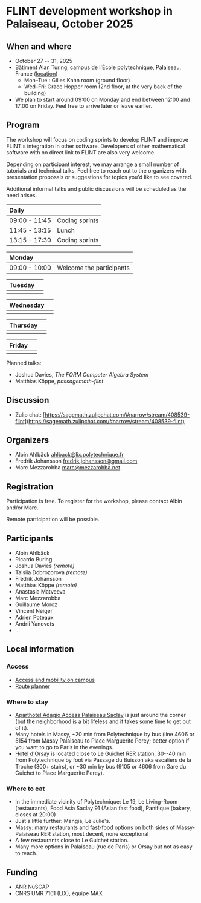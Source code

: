 # FLINT development workshop in Palaiseau, October 2025

## When and where

* October 27 -- 31, 2025
* Bâtiment Alan Turing, campus de l'École polytechnique, Palaiseau, France
  ([location](https://www.openstreetmap.org/?mlat=48.71441&mlon=2.20540#map=18/48.71441/2.20540))
  * Mon–Tue : Gilles Kahn room (ground floor)
  * Wed–Fri: Grace Hopper room (2nd floor, at the very back of the building)
* We plan to start around 09:00 on Monday and end between 12:00 and 17:00 on
  Friday. Feel free to arrive later or leave earlier.

## Program

The workshop will focus on coding sprints to develop FLINT and improve FLINT's
integration in other software.  Developers of other mathematical software with
no direct link to FLINT are also very welcome.

Depending on participant interest, we may arrange a small number of tutorials
and technical talks.  Feel free to reach out to the organizers with
presentation proposals or suggestions for topics you'd like to see covered.

Additional informal talks and public discussions will be scheduled as the need
arises.

| Daily         |                |
|:--------------|----------------|
| 09:00 - 11:45 | Coding sprints |
| 11:45 - 13:15 | Lunch          |
| 13:15 - 17:30 | Coding sprints |

| Monday        |             |
|:--------------|-------------|
| 09:00 - 10:00 | Welcome the participants |

| Tuesday       |             |
|:--------------|-------------|
|               |             |

| Wednesday     |             |
|:--------------|-------------|
|               |             |

| Thursday      |             |
|:--------------|-------------|
|               |             |

| Friday        |             |
|:--------------|-------------|
|               |             |


Planned talks:

* Joshua Davies, *The FORM Computer Algebra System*
* Matthias Köppe, *passagemath-flint*


## Discussion

* Zulip chat: [https://sagemath.zulipchat.com/#narrow/stream/408539-flint](https://sagemath.zulipchat.com/#narrow/stream/408539-flint)

## Organizers

* Albin Ahlbäck <ahlback@lix.polytechnique.fr>
* Fredrik Johansson <fredrik.johansson@gmail.com>
* Marc Mezzarobba <marc@mezzarobba.net>

## Registration

Participation is free.  To register for the workshop, please contact Albin
and/or Marc.

Remote participation will be possible.

## Participants

* Albin Ahlbäck
* Ricardo Buring
* Joshua Davies *(remote)*
* Taisiia Dobrozorova *(remote)*
* Fredrik Johansson
* Matthias Köppe *(remote)*
* Anastasia Matveeva
* Marc Mezzarobba
* Guillaume Moroz
* Vincent Neiger
* Adrien Poteaux
* Andrii Yanovets
* ...

## Local information

### Access

* [Access and mobility on campus](https://www.ip-paris.fr/en/access-and-mobility-campus)
* [Route planner](https://www.iledefrance-mobilites.fr/en)

### Where to stay

* [Aparthotel Adagio Access Palaiseau Saclay](https://www.adagio-city.com/fr/hotel-a0x3-apparthotel-adagio-access-palaiseau-saclay.shtml)
  is just around the corner (but the neighborhood is a bit lifeless and it takes
  some time to get out of it).
* Many hotels in Massy, ~20 min from Polytechnique by bus (line 4606 or 5154
  from Massy Palaiseau to Place Marguerite Perey; better option if you want to
  go to Paris in the evenings.
* [Hôtel d'Orsay](https://www.orsay-hotel.com/) is located close to Le Guichet
  RER station, 30--40 min from Polytechnique by foot via Passage du Buisson aka
  escaliers de la Troche (300+ stairs), or ~30 min by bus (9105 or 4606 from
  Gare du Guichet to Place Marguerite Perey).

### Where to eat

* In the immediate vicinity of Polytechnique: Le 19, Le Living-Room
  (restaurants), Food Asia Saclay 91 (Asian fast food), Panifique (bakery,
  closes at 20:00)
* Just a little further: Mangia, Le Julie's.
* Massy: many restaurants and fast-food options on both sides of
  Massy-Palaiseau RER station, most decent, none exceptional
* A few restaurants close to Le Guichet station.
* Many more options in Palaiseau (rue de Paris) or Orsay but not as easy to
  reach.

## Funding

* ANR NuSCAP
* CNRS UMR 7161 (LIX), équipe MAX
